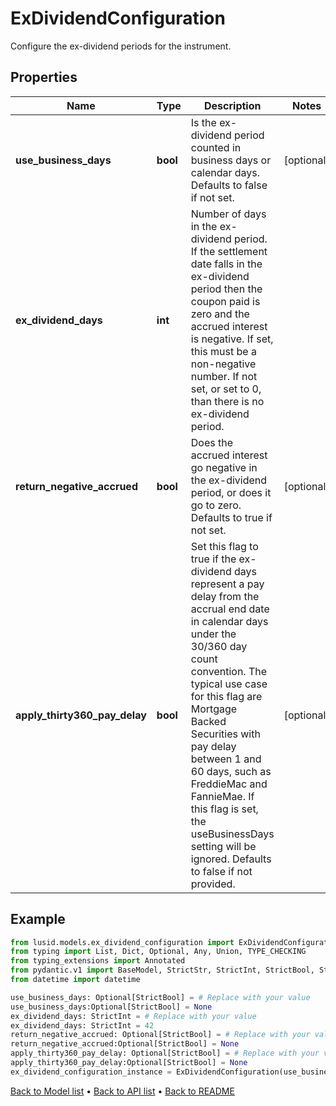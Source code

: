 # ExDividendConfiguration

Configure the ex-dividend periods for the instrument.
## Properties
Name | Type | Description | Notes
------------ | ------------- | ------------- | -------------
**use_business_days** | **bool** | Is the ex-dividend period counted in business days or calendar days.  Defaults to false if not set. | [optional] 
**ex_dividend_days** | **int** | Number of days in the ex-dividend period.  If the settlement date falls in the ex-dividend period then the coupon paid is zero and the accrued interest is negative.  If set, this must be a non-negative number.  If not set, or set to 0, than there is no ex-dividend period. | 
**return_negative_accrued** | **bool** | Does the accrued interest go negative in the ex-dividend period, or does it go to zero.  Defaults to true if not set. | [optional] 
**apply_thirty360_pay_delay** | **bool** | Set this flag to true if the ex-dividend days represent a pay delay from the accrual end date in calendar  days under the 30/360 day count convention. The typical use case for this flag are Mortgage Backed Securities  with pay delay between 1 and 60 days, such as FreddieMac and FannieMae. If this flag is set, the useBusinessDays  setting will be ignored.  Defaults to false if not provided. | [optional] 
## Example

```python
from lusid.models.ex_dividend_configuration import ExDividendConfiguration
from typing import List, Dict, Optional, Any, Union, TYPE_CHECKING
from typing_extensions import Annotated
from pydantic.v1 import BaseModel, StrictStr, StrictInt, StrictBool, StrictFloat, StrictBytes, Field, validator, ValidationError, conlist, constr
from datetime import datetime

use_business_days: Optional[StrictBool] = # Replace with your value
use_business_days:Optional[StrictBool] = None
ex_dividend_days: StrictInt = # Replace with your value
ex_dividend_days: StrictInt = 42
return_negative_accrued: Optional[StrictBool] = # Replace with your value
return_negative_accrued:Optional[StrictBool] = None
apply_thirty360_pay_delay: Optional[StrictBool] = # Replace with your value
apply_thirty360_pay_delay:Optional[StrictBool] = None
ex_dividend_configuration_instance = ExDividendConfiguration(use_business_days=use_business_days, ex_dividend_days=ex_dividend_days, return_negative_accrued=return_negative_accrued, apply_thirty360_pay_delay=apply_thirty360_pay_delay)

```

[Back to Model list](../README.md#documentation-for-models) &#8226; [Back to API list](../README.md#documentation-for-api-endpoints) &#8226; [Back to README](../README.md)


